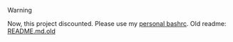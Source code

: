> [!WARNING]
> Now, this project discounted. Please use my [personal bashrc](https://github.com/Quitaxd/bashrc).
> Old readme: [README.md.old](README.md.old)
